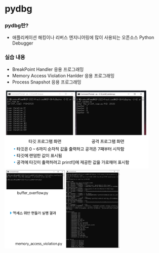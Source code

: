 # pydbg

### pydbg란?

- 애플리케이션 해킹이나 리버스 엔지니어링에 많이 사용되는 오픈소스 Python Debugger

### 실습 내용

- BreakPoint Handler 응용 프로그래밍
- Memory Access Violation Hanlder 응용 프로그래밍
- Process Snapshot 응용 프로그래밍

<img src="./pics/BreakPoint-handler.png" height="250"/>
<img src="./pics/Memory-Access-Violation.png" height="250"/>
